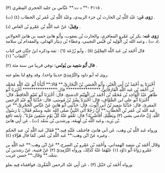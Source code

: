 ٣١١٥ -** د ت:** عَبَّاس بن جليد الحجري المِصْرِي (٣) .

**رَوَى عَن:** عَبْد اللَّهِ بْن الحارث بْن جزء الزبيدي، وعَبْد اللَّهِ بْن عُمَر بْن الخطاب (٤) (ت) .

**وقِيلَ:** عَنْ عَبد اللَّهِ بْن عَمْرو بْن العاص (د) .

**رَوَى عَنه:** بكر بْن عَمْرو المعافري، والحارث بْن يعقوب، وأَبُو هانئ حميد بن هانئ الخولاني (د ت) ، وعبد الله بْن الْوَلِيد بْن قَيْس التجيبي، وعطاء بْن دِينَار الهذلي، والمقدام بْن سلامة.

قال أَحْمَد بْن عَبد اللَّه العِجْلِيّ (٥) ، وأبو زُرْعَة (٦) : ثقة.وذكره ابنُ حِبَّان في كتاب "الثقات" (١) .

**قال أَبُو سَعِيد بن يُونُس:** توفي قريبا من سنة مئة (٢) .

روى له أبو داود والتِّرْمِذِيّ حديثا واحدا، وقد وقع لنا بعلو عنه.

أَخْبَرَنَا بِهِ أَحْمَدُ بْنُ أَبي الْخَيْرِ، وأَبُو الْحَسَنِ بْنُ الْبُخَارِيِّ،** قَالا:** أَنْبَأَنَا أَبُو عَبْد اللَّهِ مُحَمَّد بْن أَحْمَد بْنِ عَبد اللَّهِ الْفَارَفَانِيُّ،**************** قال:**************** أَخْبَرَنَا أَبُو طَاهِرٍ عَبْدُ الْوَاحِد بْن مُحَمَّد بْن أَحْمَد بْن الْهَيْثَمِ الدشتج، قال: أَخْبَرَنَا أَبُو نُعَيْمٍ الْحَافِظُ، قال: أَخْبَرَنَا أَبُو علي ابن الصُّوَّافِ، قال: أَخْبَرَنَا بِشْرُ بْنُ مُوسَى، قال: حَدَّثَنَا أَبُو عَبْدِ الرحمن المقرئ، قال: حَدَّثَنَا سَعِيد بْنُ أَبي أَيُّوبَ، قال: حَدَّثَنِي أَبُو هَانِئٍ عَنْ عَبَّاسِ الْحَجْرِيِّ،** عن عَبد الله بْن عُمَر بْنِ الْخَطَّابِ:** أَنَّ رَجُلا أَتَى النَّبِيُّ صلى الله عليه وسلم فَقَالَ: يَا رَسُولَ اللَّهِ. إِنَّ خادمي يشي (٣) ويَظْلِمُ، أَفَأَضْرِبُهُ؟ قال: تَعْفُو عَنْهُ كُلَّ يَوْمٍ سَبْعِينَ مَرَّةً". تابعه نَافِع بْن يَزِيد، وعَبد اللَّه بْن لَهِيعَة، ورشدين بْن سَعْد (ت) ، عَن أَبِي هانئ.

ورواه عَبد اللَّهِ بْن وهب، عَن أبي هانئ، فاختلف عَلَيْهِ فِيهِ،** فَقَالَ عَبد اللَّهِ بْن عبد الحكم وغيره عَنْ ابْن وهب:** عَبد اللَّهِ بْن عُمَر، كَمَا قال هَؤُلاءِ (٤) .

وَقَال أَحْمَد بْن سَعِيد الهمداني، وأَحْمَد بْن عَمْرو بْن السرج،** عَنْ ابْن وهب:** عَبد اللَّهِ بن عَمْرو.رَوَاهُ أَبُو دَاوُد (١) عَنْهُمَا عَنْهُ كَذَلِكَ، ورواه التِّرْمِذِيّ (٢) عَنْ قتيبة، عَنْ رشدين بْن سَعْد،** وَقَال:** حسن غريب.

ورواه أَحْمَد بْن حَنْبَل (٣) ، عَن أَبِي عَبْد الرحمن الْمُقْرِئ، فوافقناه فِيهِ بعلو.